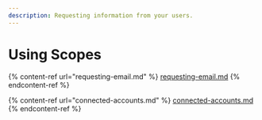 ```yaml
---
description: Requesting information from your users.
---
```


# Using Scopes

{% content-ref url="requesting-email.md" %}
[requesting-email.md](requesting-email.md)
{% endcontent-ref %}

{% content-ref url="connected-accounts.md" %}
[connected-accounts.md](connected-accounts.md)
{% endcontent-ref %}
